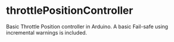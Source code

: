 # throttlePositionController
Basic Throttle Position controller in Arduino. A basic Fail-safe using incremental warnings is included. 
